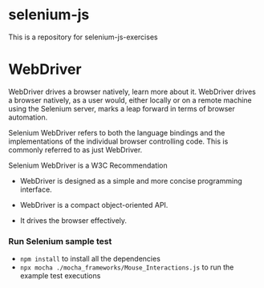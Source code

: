 # selenium-js

This is a repository for selenium-js-exercises

# WebDriver

WebDriver drives a browser natively, learn more about it.
WebDriver drives a browser natively, as a user would, either locally or on a remote machine using the Selenium server, marks a leap forward in terms of browser automation.

Selenium WebDriver refers to both the language bindings and the implementations of the individual browser controlling code. This is commonly referred to as just WebDriver.

Selenium WebDriver is a W3C Recommendation

- WebDriver is designed as a simple and more concise programming interface.

- WebDriver is a compact object-oriented API.

- It drives the browser effectively.

### Run Selenium sample test

- `npm install` to install all the dependencies
- `npx mocha ./mocha_frameworks/Mouse_Interactions.js` to run the example test executions

